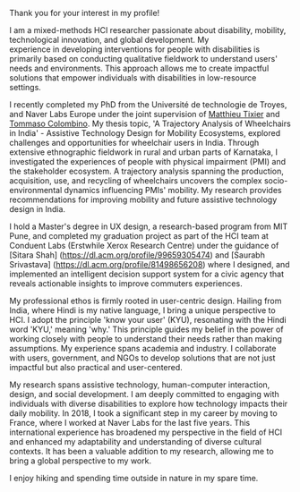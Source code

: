 Thank you for your interest in my profile! 

I am a mixed-methods HCI researcher passionate about disability, mobility, technological innovation, and global development. My experience in developing interventions for people with disabilities is primarily based on conducting qualitative fieldwork to understand users' needs and environments. This approach allows me to create impactful solutions that empower individuals with disabilities in low-resource settings. 

I recently completed my PhD from the Université de technologie de Troyes, and Naver Labs Europe under the joint supervision of [Matthieu Tixier](https://dblp.org/pid/82/3967.html) and [Tommaso Colombino](https://dblp.org/pid/50/3140.html). My thesis topic, 'A Trajectory Analysis of Wheelchairs in India' - Assistive Technology Design for Mobility Ecosystems, explored challenges and opportunities for wheelchair users in India. Through extensive ethnographic fieldwork in rural and urban parts of Karnataka, I investigated the experiences of people with physical impairment (PMI) and the stakeholder ecosystem. A trajectory analysis spanning the production, acquisition, use, and recycling of wheelchairs uncovers the complex socio-environmental dynamics influencing PMIs' mobility. My research provides recommendations for improving mobility and future assistive technology design in India.

I hold a Master's degree in UX design, a research-based program from MIT Pune, and completed my graduation project as part of the HCI team at Conduent Labs (Erstwhile Xerox Research Centre) under the guidance of [Sitara Shah] (https://dl.acm.org/profile/99659305474)  and [Saurabh Srivastava] (https://dl.acm.org/profile/81498656208)  where I designed, and implemented an intelligent decision support system for a civic agency that reveals actionable insights to improve commuters experiences.

My professional ethos is firmly rooted in user-centric design. Hailing from India, where Hindi is my native language, I bring a unique perspective to HCI. I adopt the principle 'know your user' (KYU), resonating with the Hindi word 'KYU,' meaning 'why.' This principle guides my belief in the power of working closely with people to understand their needs rather than making assumptions. My experience spans academia and industry. I collaborate with users, government, and NGOs to develop solutions that are not just impactful but also practical and user-centered.

My research spans assistive technology, human-computer interaction, design, and social development. I am deeply committed to engaging with individuals with diverse disabilities to explore how technology impacts their daily mobility. In 2018, I took a significant step in my career by moving to France, where I worked at Naver Labs for the last five years. This international experience has broadened my perspective in the field of HCI and enhanced my adaptability and understanding of diverse cultural contexts. It has been a valuable addition to my research, allowing me to bring a global perspective to my work.

I enjoy hiking and spending time outside in nature in my spare time.




